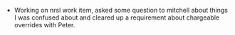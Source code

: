- Working on nrsl work item, asked some question to mitchell about things I was confused about and cleared up a requirement about chargeable overrides with Peter.